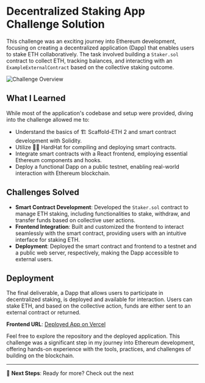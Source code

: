 # Decentralized Staking App Challenge Solution

This challenge was an exciting journey into Ethereum development, focusing on creating a decentralized application (Dapp) that enables users to stake ETH collaboratively. The task involved building a `Staker.sol` contract to collect ETH, tracking balances, and interacting with an `ExampleExternalContract` based on the collective staking outcome.

![Challenge Overview](https://github.com/scaffold-eth/se-2-challenges/assets/80153681/a620999a-a1ff-462d-9ae3-5b49ab0e023a)

## What I Learned

While most of the application's codebase and setup were provided, diving into the challenge allowed me to:

- Understand the basics of 🏗 Scaffold-ETH 2 and smart contract development with Solidity.
- Utilize 👷‍♀️ HardHat for compiling and deploying smart contracts.
- Integrate smart contracts with a React frontend, employing essential Ethereum components and hooks.
- Deploy a functional Dapp on a public testnet, enabling real-world interaction with Ethereum blockchain.

## Challenges Solved

- **Smart Contract Development**: Developed the `Staker.sol` contract to manage ETH staking, including functionalities to stake, withdraw, and transfer funds based on collective user actions.
- **Frontend Integration**: Built and customized the frontend to interact seamlessly with the smart contract, providing users with an intuitive interface for staking ETH.
- **Deployment**: Deployed the smart contract and frontend to a testnet and a public web server, respectively, making the Dapp accessible to external users.

## Deployment

The final deliverable, a Dapp that allows users to participate in decentralized staking, is deployed and available for interaction. Users can stake ETH, and based on the collective action, funds are either sent to an external contract or returned.

**Frontend URL**: [Deployed App on Vercel](#)

Feel free to explore the repository and the deployed application. This challenge was a significant step in my journey into Ethereum development, offering hands-on experience with the tools, practices, and challenges of building on the blockchain.

---

🚀 **Next Steps**: Ready for more? Check out the next
